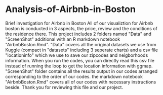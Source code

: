 # Analysis-of-Airbnb-in-Boston
Brief investigation for Airbnb in Boston All of our visualiztion for Airbnb boston is conducted in 3 aspects, the price, review and the conditions of the residence there. This project includes 2 folders named "Data" and "ScreenShot" additional with an R markdown notebook "AirbnbBoston.Rmd". "Data" covers all the original datasets we use from Kuggle (compact in "datasets" including 3 seperate charts) and a csv file "locationinfo" which we use to save our zipcodes and neigborhoods information. When you run the codes, you can directly read this csv file instead of running the loop to get the location information with ggmap. "ScreenShot" folder contains all the results output in our codes arranged corresponding to the order of our codes. the markdown notebook "AirbnbBoston.Rmd" covers all of our codes with necessary instructions beside. Thank you for reviewing this file and our project.
